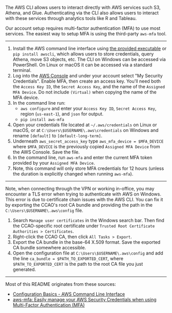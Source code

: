 The AWS CLI allows users to interact directly with AWS services such S3, Athena, and Glue. Authenticating via the CLI also allows users to interact with these services through analytics tools like R and Tableau.

Our account setup requires multi-factor authentication (MFA) to use most services. The easiest way to setup MFA is using the third-party `aws-mfa` tool.

---
  
  1. Install the AWS command line interface using [the provided executable](https://aws.amazon.com/cli/) or `pip install awscli`, which allows users to store credentials, query Athena, move S3 objects, etc. The CLI on Windows can be accessed via PowerShell. On Linux or macOS it can be accessed via a standard terminal.
2. Log into the [AWS Console](https://ccao-ds.signin.aws.amazon.com/console) and under your account select "My Security Credentials". Enable MFA, then create an access key. You'll need both the `Access Key ID`, the `Secret Access Key`, and the name of the `Assigned MFA Device`. Do not include `(Virtual)` when copying the name of the MFA device.
3. In the command line run:
   - `aws configure` and enter your `Access Key ID`, `Secret Access Key`, region (`us-east-1`), and `json` for output.
   - `pip install aws-mfa`
4. Open your credentials file located at `~/.aws/credentials` on Linux or macOS, or at `C:\Users\$USERNAME\.aws\credentials` on Windows and rename `[default]` to `[default-long-term]`.
5. Underneath `aws_secret_access_key` type `aws_mfa_device = $MFA_DEVICE` where `$MFA_DEVICE` is the previously copied `Assigned MFA Device` from the AWS Console. Save the file.
6. In the command line, run `aws-mfa` and enter the current MFA token provided by your `Assigned MFA Device`.
7. Note, this command will only store MFA credentials for 12 hours (unless the duration is explicitly changed when running `aws-mfa`).

---

Note, when connecting through the VPN or working in-office, you may encounter a TLS error when trying to authenticate with AWS on Windows. This error is due to certificate chain issues with the AWS CLI. You can fix it by exporting the CCAO's root CA bundle and providing the path in the `C:\Users\$USERNAME\.aws\config` file.

1. Search `Manage user certificates` in the Windows search bar. Then find the CCAO-specific root certificate under `Trusted Root Certificate Authorities > Certificates`.
2. Right-click the CCAO CA, then click `All Tasks > Export`.
3. Export the CA bundle in the base-64 X.509 format. Save the exported CA bundle somewhere accessible.
4. Open the configuration file at `C:\Users\$USERNAME\.aws\config` and add the line `ca_bundle = $PATH_TO_EXPORTED_CERT`, where `$PATH_TO_EXPORTED_CERT` is the path to the root CA file you just generated.

---
  
  Most of this README originates from these sources:
  
  - [Configuration Basics - AWS Command Line Interface](https://docs.aws.amazon.com/cli/latest/userguide/cli-configure-quickstart.html)
- [aws-mfa: Easily manage your AWS Security Credentials when using Multi-Factor Authentication (MFA)](https://github.com/broamski/aws-mfa)
